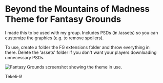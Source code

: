 # Beyond the Mountains of Madness Theme for Fantasy Grounds

I made this to be used with my group. Includes PSDs (in /assets) so you can customize the graphics (e.g. to remove spoilers).

To use, create a folder the FG extensions folder and throw everything in there. Delete the 'assets' folder if you don't want your players downloading unnecessary PSDs.

![Fantasy Grounds screenshot showing the theme in use.](/screenshot.png)

Tekeli-li!
